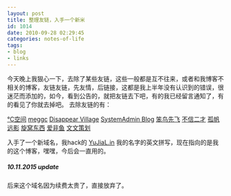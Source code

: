 ```yaml
---
layout: post
title: 整理友链，入手一个新米
id: 1014
date: 2010-09-28 02:29:45
categories: notes-of-life
tags:
- blog
- links
---
```


今天晚上我狠心一下，去除了某些友链，这些一般都是互不往来，或者和我博客不相关的博客，友链友链，先友情，后链接，这都是我上半年没有认识到的错误，很迷茫而添加的，如今，看到公告的，就把友链去下吧，有的我已经留言通知了，有的看见了你就去掉吧。  去除友链的有： <!-- more -->

[°C空间](http://www.cdegree.net/) [meggc](http://www.meggc.com/) [Disappear Village](http://www.bravobin.com/) [SystemAdmin Blog](http://www.xtgly.com/) [笨鸟先飞](http://benniaoxianfei.com/) [不信二才](http://www.da731.cn/) [孤帆远影](http://www.mianglee.com/) [旋窝东西](http://www.xuanwoo.net/) [爱非鱼](http://www.ifeedfish.com/) [文文策划](http://www.zwnow.com/) 

入手了一个新域名，我hack的 [YuJiaL.in](http://YuJiaL.in) 我的名字的英文拼写，现在指向的是我的这个博客，嘿嘿，今后会一直用的。

##### 10.11.2015 update

后来这个域名因为续费太贵了，直接放弃了。